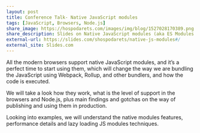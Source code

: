 ```yaml
---
layout: post
title: Conference Talk- Native JavaScript modules
tags: [JavaScript, Browsers, Node.js]
share_image: https://hospodarets.com/images/img/blog/1527028170389.png
share_description: Slides on Native JavaScript modules (aka ES Modules or ESM)
external-url: https://slides.com/shospodarets/native-js-modules#/
external_site: Slides.com
---
```


All the modern browsers support native JavaScript modules,
and it’s a perfect time to start using them, which will change the way we are bundling the JavaScript
using Webpack, Rollup, and other bundlers, and how the code is executed.

We will take a look how they work, what is the level of support in the browsers and Node.js,
plus main findings and gotchas on the way of publishing and using them in production.

Looking into examples, we will understand the native modules features,
performance details and lazy loading JS modules techniques.

<div class="more"></div>
